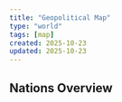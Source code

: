 ```yaml
---
title: "Geopolitical Map"
type: "world"
tags: [map]
created: 2025-10-23
updated: 2025-10-23
---
```

## Nations Overview
